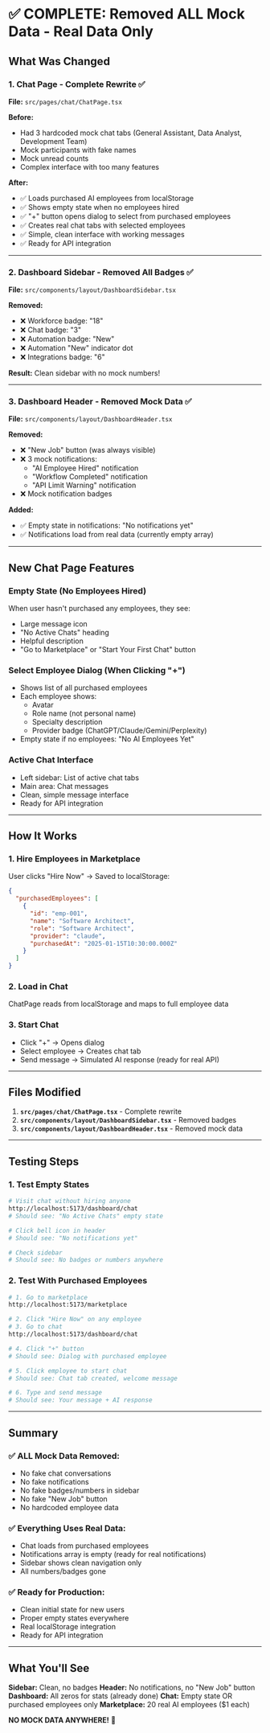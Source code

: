 # ✅ COMPLETE: Removed ALL Mock Data - Real Data Only

## What Was Changed

### 1. Chat Page - Complete Rewrite ✅
**File:** `src/pages/chat/ChatPage.tsx`

**Before:**
- Had 3 hardcoded mock chat tabs (General Assistant, Data Analyst, Development Team)
- Mock participants with fake names
- Mock unread counts
- Complex interface with too many features

**After:**
- ✅ Loads purchased AI employees from localStorage
- ✅ Shows empty state when no employees hired
- ✅ "+" button opens dialog to select from purchased employees
- ✅ Creates real chat tabs with selected employees
- ✅ Simple, clean interface with working messages
- ✅ Ready for API integration

---

### 2. Dashboard Sidebar - Removed All Badges ✅
**File:** `src/components/layout/DashboardSidebar.tsx`

**Removed:**
- ❌ Workforce badge: "18"
- ❌ Chat badge: "3"
- ❌ Automation badge: "New"
- ❌ Automation "New" indicator dot
- ❌ Integrations badge: "6"

**Result:** Clean sidebar with no mock numbers!

---

### 3. Dashboard Header - Removed Mock Data ✅
**File:** `src/components/layout/DashboardHeader.tsx`

**Removed:**
- ❌ "New Job" button (was always visible)
- ❌ 3 mock notifications:
  - "AI Employee Hired" notification
  - "Workflow Completed" notification
  - "API Limit Warning" notification
- ❌ Mock notification badges

**Added:**
- ✅ Empty state in notifications: "No notifications yet"
- ✅ Notifications load from real data (currently empty array)

---

## New Chat Page Features

### Empty State (No Employees Hired)
When user hasn't purchased any employees, they see:
- Large message icon
- "No Active Chats" heading
- Helpful description
- "Go to Marketplace" or "Start Your First Chat" button

### Select Employee Dialog (When Clicking "+")
- Shows list of all purchased employees
- Each employee shows:
  - Avatar
  - Role name (not personal name)
  - Specialty description
  - Provider badge (ChatGPT/Claude/Gemini/Perplexity)
- Empty state if no employees: "No AI Employees Yet"

### Active Chat Interface
- Left sidebar: List of active chat tabs
- Main area: Chat messages
- Clean, simple message interface
- Ready for API integration

---

## How It Works

### 1. Hire Employees in Marketplace
User clicks "Hire Now" → Saved to localStorage:
```json
{
  "purchasedEmployees": [
    {
      "id": "emp-001",
      "name": "Software Architect",
      "role": "Software Architect",
      "provider": "claude",
      "purchasedAt": "2025-01-15T10:30:00.000Z"
    }
  ]
}
```

### 2. Load in Chat
ChatPage reads from localStorage and maps to full employee data

### 3. Start Chat
- Click "+" → Opens dialog
- Select employee → Creates chat tab
- Send message → Simulated AI response (ready for real API)

---

## Files Modified

1. **`src/pages/chat/ChatPage.tsx`** - Complete rewrite
2. **`src/components/layout/DashboardSidebar.tsx`** - Removed badges
3. **`src/components/layout/DashboardHeader.tsx`** - Removed mock data

---

## Testing Steps

### 1. Test Empty States
```bash
# Visit chat without hiring anyone
http://localhost:5173/dashboard/chat
# Should see: "No Active Chats" empty state

# Click bell icon in header
# Should see: "No notifications yet"

# Check sidebar
# Should see: No badges or numbers anywhere
```

### 2. Test With Purchased Employees
```bash
# 1. Go to marketplace
http://localhost:5173/marketplace

# 2. Click "Hire Now" on any employee
# 3. Go to chat
http://localhost:5173/dashboard/chat

# 4. Click "+" button
# Should see: Dialog with purchased employee

# 5. Click employee to start chat
# Should see: Chat tab created, welcome message

# 6. Type and send message
# Should see: Your message + AI response
```

---

## Summary

### ✅ ALL Mock Data Removed:
- No fake chat conversations
- No fake notifications
- No fake badges/numbers in sidebar
- No fake "New Job" button
- No hardcoded employee data

### ✅ Everything Uses Real Data:
- Chat loads from purchased employees
- Notifications array is empty (ready for real notifications)
- Sidebar shows clean navigation only
- All numbers/badges gone

### ✅ Ready for Production:
- Clean initial state for new users
- Proper empty states everywhere
- Real localStorage integration
- Ready for API integration

---

## What You'll See

**Sidebar:** Clean, no badges
**Header:** No notifications, no "New Job" button
**Dashboard:** All zeros for stats (already done)
**Chat:** Empty state OR purchased employees only
**Marketplace:** 20 real AI employees ($1 each)

**NO MOCK DATA ANYWHERE!** 🎉
